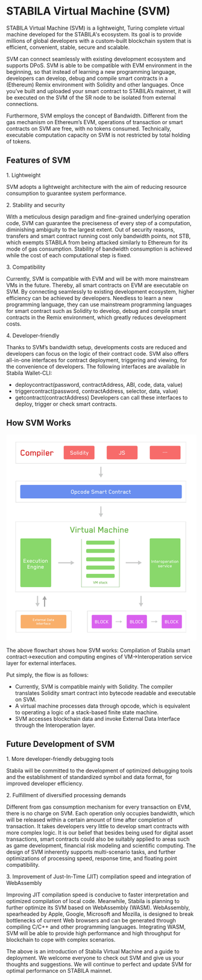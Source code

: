 # STABILA Virtual Machine (SVM)

STABILA Virtual Machine (SVM) is a lightweight, Turing complete virtual machine developed for the STABILA's ecosystem. Its goal is to provide millions of global developers with a custom-built blockchain system that is efficient, convenient, stable, secure and scalable.

SVM can connect seamlessly with existing development ecosystem and supports DPoS. SVM is able to be compatible with EVM environment in the beginning, so that instead of learning a new programming language, developers can develop, debug and compile smart contracts in a (Ethereum) Remix environment with Solidity and other languages. Once you’ve built and uploaded your smart contract to STABILA’s mainnet, it will be executed on the SVM of the SR node to be isolated from external connections.

Furthermore, SVM employs the concept of Bandwidth. Different from the gas mechanism on Ethereum’s  EVM,  operations of transaction or smart contracts on SVM are free, with no tokens consumed. Technically, executable computation capacity on SVM is not restricted by total holding of tokens.

## Features of SVM
1.&nbsp;Lightweight

SVM adopts a lightweight architecture with the aim of reducing resource consumption to guarantee system performance.

2.&nbsp;Stability and security

With a meticulous design paradigm and fine-grained underlying operation code, SVM can guarantee the preciseness of every step of a computation, diminishing ambiguity to the largest extent. Out of security reasons, transfers and smart contract running cost only bandwidth points, not STB, which exempts STABILA from being attacked similarly to Ethereum for its mode of gas consumption. Stability of bandwidth consumption is achieved while the cost of each computational step is fixed.

3.&nbsp;Compatibility

Currently, SVM is compatible with EVM and will be with more mainstream VMs in the future. Thereby, all smart contracts on EVM are executable on SVM. By connecting seamlessly to existing development ecosystem, higher efficiency can be achieved by developers. Needless to learn a new programming language, they can use mainstream programming languages for smart contract such as Solidity to develop, debug and compile smart contracts in the Remix environment, which greatly reduces development costs.

4.&nbsp;Developer-friendly

Thanks to SVM’s bandwidth setup, developments costs are reduced and developers can focus on the logic of their contract code. SVM also offers all-in-one interfaces for contract deployment, triggering and viewing, for the convenience of developers.
The following interfaces are available in Stabila Wallet-CLI:

 + deploycontract(password, contractAddress, ABI, code, data, value)
 + triggercontract(password, contractAddress, selector, data, value)
 + getcontract(contractAddress)
Developers can call these interfaces to deploy, trigger or check smart contracts.

## How SVM Works

![Flowchart of Stabila Virtual Machine](https://raw.githubusercontent.com/stabilaprotocol/documentation-en/master/images/virtual_machine.png)

The above flowchart shows how SVM works:
Compilation of Stabila smart contract→execution and computing engines of VM→Interoperation service layer for external interfaces.

Put simply, the flow is as follows:
+ Currently, SVM is compatible mainly with Solidity. The compiler translates Solidity smart contract into bytecode readable and executable on SVM.
+ A virtual machine processes data through opcode, which is equivalent to operating a logic of a stack-based finite state machine.
+ SVM accesses blockchain data and invoke External Data Interface through the Interoperation layer.

## Future Development of SVM
1.&nbsp;More developer-friendly debugging tools

Stabila will be committed to the development of optimized debugging tools and the establishment of standardized symbol and data format, for improved developer efficiency.

2.&nbsp;Fulfillment of diversified processing demands

Different from gas consumption mechanism for every transaction on EVM, there is no charge on SVM. Each operation only occupies bandwidth, which will be released within a certain amount of time after completion of transaction. It takes developers very little to develop smart contracts with more complex logic. It is our belief that besides being used for digital asset transactions, smart contracts could also be suitably applied to areas such as game development, financial risk modeling and scientific computing. The design of SVM inherently supports multi-scenario tasks, and further optimizations of processing speed, response time, and floating point compatibility.

3.&nbsp;Improvement of Just-In-Time (JIT) compilation speed and integration of WebAssembly

Improving JIT compilation speed is conducive to faster interpretation and optimized compilation of local code. Meanwhile, Stabila is planning to further optimize its SVM based on WebAssembly (WASM). WebAssembly, spearheaded by Apple, Google, Microsoft and Mozilla, is designed to break bottlenecks of current Web browsers and can be generated through compiling C/C++ and other programming languages. Integrating WASM, SVM will be able to provide high performance and high throughput for blockchain to cope with complex scenarios.

The above is an introduction of Stabila Virtual Machine and a guide to deployment. We welcome everyone to check out SVM and give us your thoughts and suggestions. We will continue to perfect and update SVM for optimal performance on STABILA mainnet.
